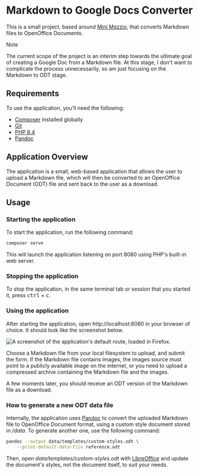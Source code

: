# Markdown to Google Docs Converter

This is a small project, based around [Mini Mezzio][mini-mezzio], that converts Markdown files to OpenOffice Documents.

> [!NOTE]
> The current scope of the project is an interim step towards the ultimate goal of creating a Google Doc from a Markdown file.
> At this stage, I don't want to complicate the process unnecessarily, so am just focusing on the Markdown to ODT stage.

## Requirements

To use the application, you'll need the following:

- [Composer][composer] installed globally
- [Git][git]
- [PHP 8.4][php]
- [Pandoc][pandoc]

## Application Overview

The application is a small, web-based application that allows the user to upload a Markdown file, which will then be converted to an OpenOffice Document (ODT) file and sent back to the user as a download.

## Usage

### Starting the application

To start the application, run the following command:

```bash
composer serve
```

This will launch the application listening on port 8080 using PHP's built-in web server.

### Stopping the application

To stop the application, in the same terminal tab or session that you started it, press <kbd>ctrl</kbd> + <kbd>c</kbd>.

### Using the application

After starting the application, open http://localhost:8080 in your browser of choice.
It should look like the screenshot below.

![A screenshot of the application's default route, loaded in Firefox.](./docs/images/screenshots/default-route.png)

Choose a Markdown file from your local filesystem to upload, and submit the form.
If the Markdown file contains images, the images source must point to a publicly available image on the internet, or you need to upload a compressed archive containing the Markdown file and the images.

A few moments later, you should receive an ODT version of the Markdown file as a download.

### How to generate a new ODT data file

Internally, the application uses [Pandoc][pandoc] to convert the uploaded Markdown file to OpenOffice Document format, using a custom style document stored in _/data_.
To generate another one, use the following command:

```bash
pandoc --output data/templates/custom-styles.odt \
    --print-default-data-file reference.odt
```

Then, open _data/templates/custom-styles.odt_ with [LibreOffice][libreoffice] and update the document's styles, not the document itself, to suit your needs.

<!-- File Links -->
[composer]: https://getcomposer.org/
[git]: https://git-scm.com/downloads
[libreoffice]: https://www.libreoffice.org/
[mini-mezzio]: https://github.com/asgrim/mini-mezzio
[pandoc]: https://pandoc.org/
[php]: https://www.php.net/